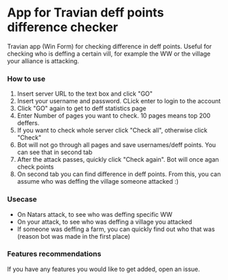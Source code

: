 # App for Travian deff points difference checker
Travian app (Win Form) for checking difference in deff points. Useful for checking who is deffing a certain vill, for example the WW or the village your alliance is attacking. 

### How to use
1. Insert server URL to the text box and click "GO"
2. Insert your username and password. CLick enter to login to the account
3. Click "GO" again to get to deff statistics page
4. Enter Number of pages you want to check. 10 pages means top 200 deffers.
5. If you want to check whole server click "Check all", otherwise click "Check"
6. Bot will not go through all pages and save usernames/deff points. You can see that in second tab
7. After the attack passes, quickly click "Check again". Bot will once agan check points
8. On second tab you can find difference in deff points. From this, you can assume who was deffing the village someone attacked :)

### Usecase
  * On Natars attack, to see who was deffing specific WW
  * On your attack, to see who was deffing a village you attacked
  * If someone was deffing a farm, you can quickly find out who that was (reason bot was made in the first place)

### Features recommendations
If you have any features you would like to get added, open an issue.
